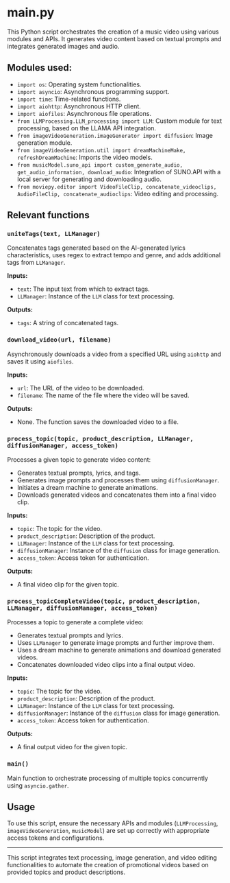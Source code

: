 # main.py

This Python script orchestrates the creation of a music video using various modules and APIs. It generates video content based on textual prompts and integrates generated images and audio.

## Modules used:
- `import os`: Operating system functionalities.
- `import asyncio`: Asynchronous programming support.
- `import time`: Time-related functions.
- `import aiohttp`: Asynchronous HTTP client.
- `import aiofiles`: Asynchronous file operations.
- `from LLMProcessing.LLM_processing import LLM`: Custom module for text processing, based on the LLAMA API integration.
- `from imageVideoGeneration.imageGenerator import diffusion`: Image generation module.
- `from imageVideoGeneration.util import dreamMachineMake, refreshDreamMachine`: Imports the video models.
- `from musicModel.suno_api import custom_generate_audio, get_audio_information, download_audio`: Integration of SUNO.API with a local server for generating and downloading audio.
- `from moviepy.editor import VideoFileClip, concatenate_videoclips, AudioFileClip, concatenate_audioclips`: Video editing and processing.

## Relevant functions

### `uniteTags(text, LLManager)`

Concatenates tags generated based on the AI-generated lyrics characteristics, uses regex to extract tempo and genre, and adds additional tags from `LLManager`.

**Inputs:**
- `text`: The input text from which to extract tags.
- `LLManager`: Instance of the `LLM` class for text processing.

**Outputs:**
- `tags`: A string of concatenated tags.

### `download_video(url, filename)`

Asynchronously downloads a video from a specified URL using `aiohttp` and saves it using `aiofiles`.

**Inputs:**
- `url`: The URL of the video to be downloaded.
- `filename`: The name of the file where the video will be saved.

**Outputs:**
- None. The function saves the downloaded video to a file.

### `process_topic(topic, product_description, LLManager, diffusionManager, access_token)`

Processes a given topic to generate video content:

- Generates textual prompts, lyrics, and tags.
- Generates image prompts and processes them using `diffusionManager`.
- Initiates a dream machine to generate animations.
- Downloads generated videos and concatenates them into a final video clip.

**Inputs:**
- `topic`: The topic for the video.
- `product_description`: Description of the product.
- `LLManager`: Instance of the `LLM` class for text processing.
- `diffusionManager`: Instance of the `diffusion` class for image generation.
- `access_token`: Access token for authentication.

**Outputs:**
- A final video clip for the given topic.

### `process_topicCompleteVideo(topic, product_description, LLManager, diffusionManager, access_token)`

Processes a topic to generate a complete video:

- Generates textual prompts and lyrics.
- Uses `LLManager` to generate image prompts and further improve them.
- Uses a dream machine to generate animations and download generated videos.
- Concatenates downloaded video clips into a final output video.

**Inputs:**
- `topic`: The topic for the video.
- `product_description`: Description of the product.
- `LLManager`: Instance of the `LLM` class for text processing.
- `diffusionManager`: Instance of the `diffusion` class for image generation.
- `access_token`: Access token for authentication.

**Outputs:**
- A final output video for the given topic.

### `main()`

Main function to orchestrate processing of multiple topics concurrently using `asyncio.gather`.

## Usage

To use this script, ensure the necessary APIs and modules (`LLMProcessing`, `imageVideoGeneration`, `musicModel`) are set up correctly with appropriate access tokens and configurations.

-----------------------------------------------------------------------------------------------------------

This script integrates text processing, image generation, and video editing functionalities to automate the creation of promotional videos based on provided topics and product descriptions.
